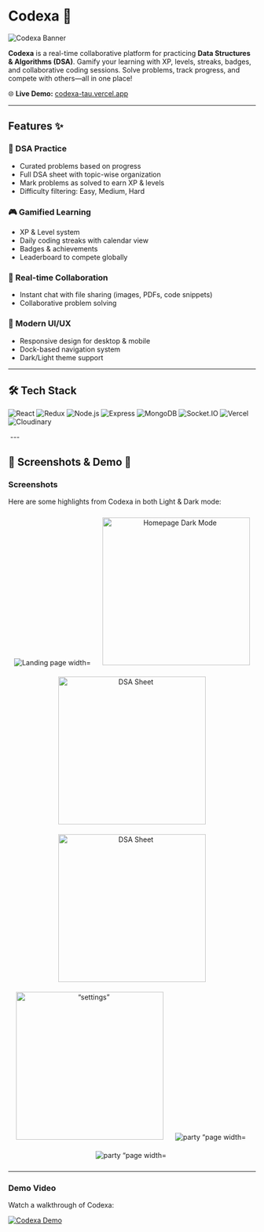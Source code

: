 # Codexa 🚀

![Codexa Banner](https://img.shields.io/badge/Codexa-DSA%20Practice-blue?style=for-the-badge&logo=github)

**Codexa** is a real-time collaborative platform for practicing **Data Structures & Algorithms (DSA)**. Gamify your learning with XP, levels, streaks, badges, and collaborative coding sessions. Solve problems, track progress, and compete with others—all in one place!

🌐 **Live Demo:** [codexa-tau.vercel.app](https://codexa-tau.vercel.app)

---

## Features ✨

### 🧠 DSA Practice
- Curated problems based on progress
- Full DSA sheet with topic-wise organization
- Mark problems as solved to earn XP & levels
- Difficulty filtering: Easy, Medium, Hard

### 🎮 Gamified Learning
- XP & Level system  
- Daily coding streaks with calendar view  
- Badges & achievements  
- Leaderboard to compete globally

### 🤝 Real-time Collaboration
- Instant chat with file sharing (images, PDFs, code snippets)  
- Collaborative problem solving  

### 🎨 Modern UI/UX
- Responsive design for desktop & mobile  
- Dock-based navigation system  
- Dark/Light theme support  

---

## 🛠 Tech Stack

![React](https://img.shields.io/badge/React-61DAFB?style=for-the-badge&logo=react&logoColor=black)
![Redux](https://img.shields.io/badge/Redux-764ABC?style=for-the-badge&logo=redux&logoColor=white)
![Node.js](https://img.shields.io/badge/Node.js-339933?style=for-the-badge&logo=node.js&logoColor=white)
![Express](https://img.shields.io/badge/Express-000000?style=for-the-badge&logo=express&logoColor=white)
![MongoDB](https://img.shields.io/badge/MongoDB-47A248?style=for-the-badge&logo=mongodb&logoColor=white)
![Socket.IO](https://img.shields.io/badge/Socket.IO-010101?style=for-the-badge&logo=socket.io&logoColor=white)
![Vercel](https://img.shields.io/badge/Vercel-000000?style=for-the-badge&logo=vercel&logoColor=white)
![Cloudinary](https://img.shields.io/badge/Cloudinary-002C61?style=for-the-badge&logo=cloudinary&logoColor=white)

 ---

## 📸 Screenshots & Demo 🎥

### Screenshots
Here are some highlights from Codexa in both Light & Dark mode:

<div align="center">
  <img src="https://res.cloudinary.com/dqz5xgr5v/image/upload/v1755238427/Screenshot_2025-08-15_at_10.55.52_drpxrh.png " alt="Landing page width="300" style="margin:10px"/>
  <img src=" https://res.cloudinary.com/dqz5xgr5v/image/upload/v1755238428/Screenshot_2025-08-15_at_10.58.13_ewbygd.pn" alt="Homepage Dark Mode" width="300" style="margin:10px"/>
  <img src="https://res.cloudinary.com/dqz5xgr5v/image/upload/v1755238428/Screenshot_2025-08-15_at_10.58.23_q8ebr2.png" alt="DSA Sheet " width="300" style="margin:10px"/>
  <img src="https://res.cloudinary.com/dqz5xgr5v/image/upload/v1755238429/Screenshot_2025-08-15_at_10.58.30_tlvpro.png" alt="DSA Sheet " width="300" style="margin:10px"/>
  <img src="https://res.cloudinary.com/dqz5xgr5v/image/upload/v1755238430/Screenshot_2025-08-15_at_10.58.51_zn5eo6.png" alt=“settings” width="300" style="margin:10px"/>
  <img src="https://res.cloudinary.com/dqz5xgr5v/image/upload/v1755238429/Screenshot_2025-08-15_at_10.58.42_zjxic2.png" alt="party “page width="300" style="margin:10px"/>   <img src="https://res.cloudinary.com/dqz5xgr5v/image/upload/v1755238431/Screenshot_2025-08-15_at_11.04.15_be8ruv.png" alt="party “page width="300" style="margin:10px"/> 
</div>

---

### Demo Video
Watch a walkthrough of Codexa:

[![Codexa Demo](https://res.cloudinary.com/dqz5xgr5v/image/upload/v1755188861/Screenshot_2025-08-14_at_21.55.51_huxfa6.png
)](https://www.youtube.com/embed/aoWtPYEPPtg)


